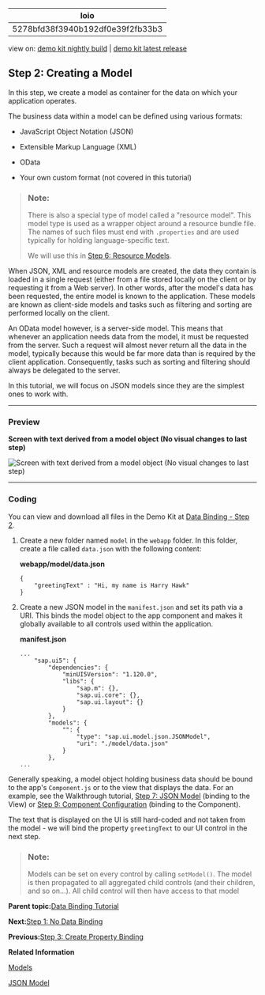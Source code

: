 <!-- loio5278bfd38f3940b192df0e39f2fb33b3 -->

| loio |
| -----|
| 5278bfd38f3940b192df0e39f2fb33b3 |

<div id="loio">

view on: [demo kit nightly build](https://sdk.openui5.org/nightly/#/topic/5278bfd38f3940b192df0e39f2fb33b3) | [demo kit latest release](https://sdk.openui5.org/topic/5278bfd38f3940b192df0e39f2fb33b3)</div>

## Step 2: Creating a Model

In this step, we create a model as container for the data on which your application operates.

The business data within a model can be defined using various formats:

-   JavaScript Object Notation \(JSON\)

-   Extensible Markup Language \(XML\)

-   OData

-   Your own custom format \(not covered in this tutorial\)


> ### Note:  
> There is also a special type of model called a "resource model". This model type is used as a wrapper object around a resource bundle file. The names of such files must end with `.properties` and are used typically for holding language-specific text.
> 
> We will use this in [Step 6: Resource Models](Step_6_Resource_Models_9790d9a.md).

When JSON, XML and resource models are created, the data they contain is loaded in a single request \(either from a file stored locally on the client or by requesting it from a Web server\). In other words, after the model's data has been requested, the entire model is known to the application. These models are known as client-side models and tasks such as filtering and sorting are performed locally on the client.

An OData model however, is a server-side model. This means that whenever an application needs data from the model, it must be requested from the server. Such a request will almost never return all the data in the model, typically because this would be far more data than is required by the client application. Consequently, tasks such as sorting and filtering should always be delegated to the server.

In this tutorial, we will focus on JSON models since they are the simplest ones to work with.

***

### Preview

  
  
**Screen with text derived from a model object \(No visual changes to last step\)**

![](images/loio6d391d527601499fbeb3734246b2c067_HiRes.png "Screen with text derived from a model object (No visual changes to last
					step)")

***

### Coding

You can view and download all files in the Demo Kit at [Data Binding - Step 2](https://sdk.openui5.org/entity/sap.ui.core.tutorial.databinding/sample/sap.ui.core.tutorial.databinding.02).

1.  Create a new folder named `model` in the `webapp` folder. In this folder, create a file called `data.json` with the following content:

    **webapp/model/data.json**

    ```
    {
    	"greetingText" : "Hi, my name is Harry Hawk"
    }
    ```

2.  Create a new JSON model in the `manifest.json` and set its path via a URI. This binds the model object to the app component and makes it globally available to all controls used within the application.

    **manifest.json**

    ```
    ...
    	"sap.ui5": {
    		"dependencies": {
    			"minUI5Version": "1.120.0",
    			"libs": {
    				"sap.m": {},
    				"sap.ui.core": {},
    				"sap.ui.layout": {}
    			}
    		},
    		"models": {
    			"": {
    				"type": "sap.ui.model.json.JSONModel",
    				"uri": "./model/data.json"
    			}
    		},
    ...
    ```


Generally speaking, a model object holding business data should be bound to the app's `Component.js` or to the view that displays the data. For an example, see the Walkthrough tutorial, [Step 7: JSON Model](Step_7_JSON_Model_70ef981.md) \(binding to the View\) or [Step 9: Component Configuration](Step_9_Component_Configuration_4cfa608.md) \(binding to the Component\).

The text that is displayed on the UI is still hard-coded and not taken from the model - we will bind the property `greetingText` to our UI control in the next step.

> ### Note:  
> Models can be set on every control by calling `setModel()`. The model is then propagated to all aggregated child controls \(and their children, and so on…\). All child control will then have access to that model

**Parent topic:**[Data Binding Tutorial](Data_Binding_Tutorial_e531093.md "In this tutorial, we will explain the concepts of data binding in OpenUI5.")

**Next:**[Step 1: No Data Binding](Step_1_No_Data_Binding_4cde849.md "In this step, we create a basic application and simply place some text on the screen using a standard sap.m.Text control. The text in this control is a hard-coded part of the control's definition; therefore, this is not an example of data binding!")

**Previous:**[Step 3: Create Property Binding](Step_3_Create_Property_Binding_d70e989.md "Although there is no visible difference, the text on the screen is now derived from model data.")

**Related Information**  


[Models](Models_e1b6259.md "A model in the Model View Controller concept holds the data and provides methods to retrieve the data from the database and to set and update data.")

[JSON Model](JSON_Model_96804e3.md#loio96804e3315ff440aa0a50fd290805116 "The JSON model can be used to bind controls to JavaScript object data, which is usually serialized in the JSON format.")


